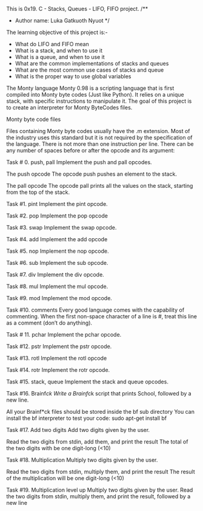 This is 0x19. C - Stacks, Queues - LIFO, FIFO project.
/** 
* Author name: Luka Gatkuoth Nyuot
*/

The learning objective of this project is:-
 * What do LIFO and FIFO mean
 * What is a stack, and when to use it
 * What is a queue, and when to use it
 * What are the common implementations of stacks and queues
 * What are the most common use cases of stacks and queue
 * What is the proper way to use global variables

The Monty language
Monty 0.98 is a scripting language that is first compiled into Monty byte codes (Just like Python). It relies on a unique stack, with specific instructions to manipulate it. The goal of this project is to create an interpreter for Monty ByteCodes files.

Monty byte code files

Files containing Monty byte codes usually have the .m extension. Most of the industry uses this standard but it is not required by the specification of the language. There is not more than one instruction per line. There can be any number of spaces before or after the opcode and its argument:

Task # 0. push, pall
Implement the push and pall opcodes.

The push opcode
The opcode push pushes an element to the stack.

The pall opcode
The opcode pall prints all the values on the stack, starting from the top of the stack.

Task #1. pint
Implement the pint opcode.

Task #2. pop
Implement the pop opcode

Task #3. swap
Implement the swap opcode.

Task #4. add
Implement the add opcode

Task #5. nop
Implement the nop opcode.

Task #6. sub
Implement the sub opcode.

Task #7. div
Implement the div opcode.

Task #8. mul
Implement the mul opcode.

Task #9. mod
Implement the mod opcode.

Task #10. comments
Every good language comes with the capability of commenting. When the first non-space character of a line is #, treat this line as a comment (don’t do anything).

Task # 11. pchar
Implement the pchar opcode.

Task #12. pstr
Implement the pstr opcode.

Task #13. rotl
Implement the rotl opcode

Task #14. rotr
Implement the rotr opcode.

Task #15. stack, queue
Implement the stack and queue opcodes.

Task #16. Brainf*ck
Write a Brainf*ck script that prints School, followed by a new line.

All your Brainf*ck files should be stored inside the bf sub directory
You can install the bf interpreter to test your code: sudo apt-get install bf

Task #17. Add two digits
Add two digits given by the user.

Read the two digits from stdin, add them, and print the result
The total of the two digits with be one digit-long (<10)

Task #18. Multiplication
Multiply two digits given by the user.

Read the two digits from stdin, multiply them, and print the result
The result of the multiplication will be one digit-long (<10)

Task #19. Multiplication level up
Multiply two digits given by the user.
Read the two digits from stdin, multiply them, and print the result, followed by a new line